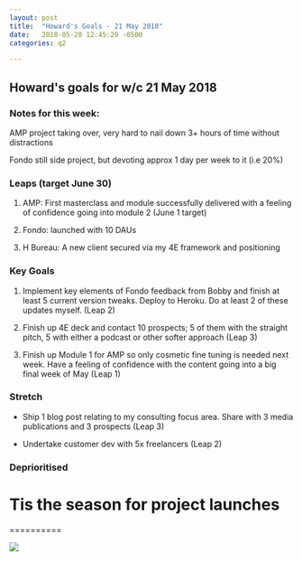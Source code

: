```yaml
---
layout: post
title:  "Howard's Goals - 21 May 2018"
date:   2018-05-20 12:45:29 -0500
categories: q2

---
```


## Howard's goals for w/c 21 May 2018
  
  
### Notes for this week:
AMP project taking over, very hard to nail down 3+ hours of time without distractions

Fondo still side project, but devoting approx 1 day per week to it (i.e 20%)


### Leaps (target June 30)

1. AMP: First masterclass and module successfully delivered with a feeling of confidence going into module 2 (June 1 target)

2. Fondo: launched with 10 DAUs

3. H Bureau: A new client secured via my 4E framework and positioning

  
### Key Goals

1. Implement key elements of Fondo feedback from Bobby and finish at least 5 current version tweaks. Deploy to Heroku. Do at least 2 of these updates myself. (Leap 2)

2. Finish up 4E deck and contact 10 prospects; 5 of them with the straight pitch, 5 with either a podcast or other softer approach (Leap 3)

3. Finish up Module 1 for AMP so only cosmetic fine tuning is needed next week. Have a feeling of confidence with the content going into a big final week of May (Leap 1)



### Stretch

- Ship 1 blog post relating to my consulting focus area. Share with 3 media publications and 3 prospects (Leap 3) 

- Undertake customer dev with 5x freelancers (Leap 2)



### Deprioritised



# Tis the season for project launches
==========

![](https://media.giphy.com/media/ZKTNelSY55g4w/giphy.gif)
